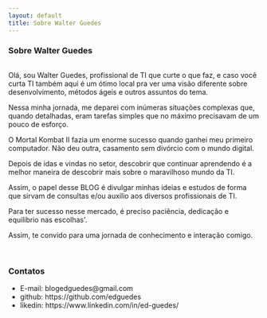 ```yaml
---
layout: default
title: Sobre Walter Guedes
---
```


<div class="post">
	<h3 class="pageTitle" align="left">Sobre Walter Guedes</h3>
	<img src="{{ '/assets/img/touring.jpg' | prepend: site.baseurl }}" alt="">
	<p>Olá, sou Walter Guedes, profissional de TI que curte o que faz, e caso você curta TI também aqui é um ótimo local pra ver uma visão diferente sobre desenvolvimento, métodos ágeis e outros assuntos do tema.</p>
  <p>Nessa minha jornada, me deparei com inúmeras situações complexas que, quando detalhadas, eram tarefas simples que no máximo precisavam de um pouco de esforço.</p>
  <p>O Mortal Kombat II fazia um enorme sucesso quando ganhei meu primeiro computador. Não deu outra, casamento sem divórcio com o mundo digital.</p>
  <p>Depois de idas e vindas no setor, descobrir que continuar aprendendo é a melhor maneira de descobrir 
mais sobre o maravilhoso mundo da TI.</p>
  <p>Assim, o papel desse BLOG é divulgar minhas ideias e estudos de forma que sirvam de consultas e/ou auxílio aos diversos profissionais de TI.</p>
  <p>Para ter sucesso nesse mercado, é preciso paciência, dedicação e equilibrio nas escolhas'.</p>
  <p>Assim, te convido para uma jornada de conhecimento e interação comigo.</p>
  <br>
	<h3>Contatos</h3>
	<ul>
		<li>E-mail: blogedguedes@gmail.com</li>
  		<li>github: https://github.com/edguedes <a href="https://github.com/edguedes"></a></li>
  		<li>likedin: https://www.linkedin.com/in/ed-guedes/<a href="https://www.linkedin.com/in/ed-guedes/"></a></li>
  	</ul>
</div>




